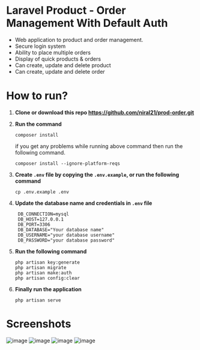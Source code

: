 # Laravel Product - Order Management With Default Auth

- Web application to product and order management.
- Secure login system
- Ability to place multiple orders
- Display of quick products & orders
- Can create, update and delete product
- Can create, update and delete order

# How to run?

1. **Clone or download this repo https://github.com/niral21/prod-order.git**
2. **Run the command**
   ```
   composer install
   ```
   if you get any problems while running above command then run the following command.
   ```
   composer install --ignore-platform-reqs
   ```

3. **Create `.env` file by copying the `.env.example`, or run the following command**
   ```
   cp .env.example .env
   ```

4. **Update the database name and credentials in `.env` file**  
   ```
    DB_CONNECTION=mysql
    DB_HOST=127.0.0.1
    DB_PORT=3306
    DB_DATABASE="Your database name"
    DB_USERNAME="your database username"
    DB_PASSWORD="your database password"
   ```
5. **Run the following command**
   ```
   php artisan key:generate 
   php artisan migrate
   php artisan make:auth
   php artisan config:clear
   ```
6. **Finally run the application**
   ```
   php artisan serve
   ```

# Screenshots
![image](https://user-images.githubusercontent.com/119964141/209576854-ae692a35-b8c2-45ef-9d5e-597d9d3a9f17.png)
![image](https://user-images.githubusercontent.com/119964141/209576889-67ae97b2-aba9-46f0-a8f6-a7c5a34e208e.png)
![image](https://user-images.githubusercontent.com/119964141/209576948-c42d7447-9659-4fdd-80e6-6ef0bc5f4061.png)
![image](https://user-images.githubusercontent.com/119964141/209576996-a93f32e7-42dd-4f11-aa3b-43ef7c276f26.png)

